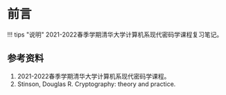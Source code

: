 # 前言

!!! tips "说明"
    2021-2022春季学期清华大学计算机系现代密码学课程复习笔记。

## 参考资料

1. 2021-2022春季学期清华大学计算机系现代密码学课程。
2. Stinson, Douglas R. Cryptography: theory and practice.